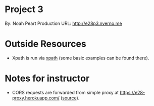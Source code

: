 

# Project 3

By: Noah Peart
Production URL: <http://e28p3.nverno.me>


# Outside Resources

-   Xpath is run via [xpath](https://preview.npmjs.com/package/xpath) (some basic examples can be found there).


# Notes for instructor

-   CORS requests are forwarded from simple proxy at
    <https://e28-proxy.herokuapp.com/> ([source](https://github.com/nverno/e28-proxy)).

